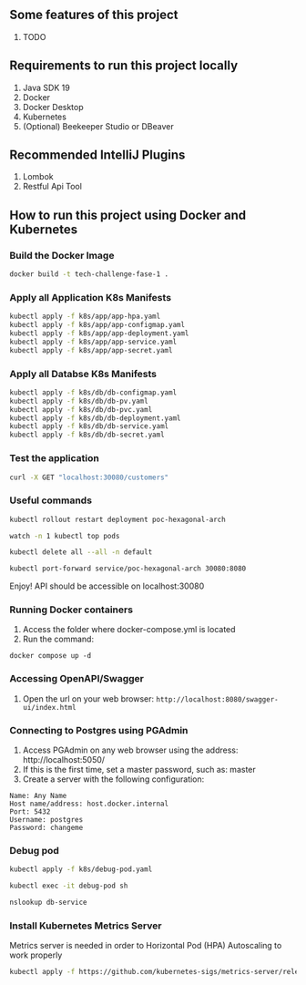 ## Some features of this project

1. TODO

## Requirements to run this project locally

1. Java SDK 19
2. Docker
3. Docker Desktop
4. Kubernetes
5. (Optional) Beekeeper Studio or DBeaver


## Recommended IntelliJ Plugins

1. Lombok
2. Restful Api Tool

## How to run this project using Docker and Kubernetes

### Build the Docker Image

```sh
docker build -t tech-challenge-fase-1 .
```

### Apply all Application K8s Manifests

```sh
kubectl apply -f k8s/app/app-hpa.yaml
kubectl apply -f k8s/app/app-configmap.yaml
kubectl apply -f k8s/app/app-deployment.yaml
kubectl apply -f k8s/app/app-service.yaml
kubectl apply -f k8s/app/app-secret.yaml
```

### Apply all Databse K8s Manifests

```sh
kubectl apply -f k8s/db/db-configmap.yaml
kubectl apply -f k8s/db/db-pv.yaml
kubectl apply -f k8s/db/db-pvc.yaml
kubectl apply -f k8s/db/db-deployment.yaml
kubectl apply -f k8s/db/db-service.yaml
kubectl apply -f k8s/db/db-secret.yaml
```

### Test the application

```sh
curl -X GET "localhost:30080/customers"
```

### Useful commands

```sh
kubectl rollout restart deployment poc-hexagonal-arch
```

```sh
watch -n 1 kubectl top pods
```

```sh
kubectl delete all --all -n default
```

```sh
kubectl port-forward service/poc-hexagonal-arch 30080:8080
```

Enjoy! API should be accessible on localhost:30080

### Running Docker containers

1. Access the folder where docker-compose.yml is located
2. Run the command:

```
docker compose up -d 
```

### Accessing OpenAPI/Swagger

1. Open the url on your web browser: ```http://localhost:8080/swagger-ui/index.html```

### Connecting to Postgres using PGAdmin

1. Access PGAdmin on any web browser using the address: http://localhost:5050/
2. If this is the first time, set a master password, such as: master
3. Create a server with the following configuration:

```
Name: Any Name
Host name/address: host.docker.internal
Port: 5432
Username: postgres
Password: changeme
```

### Debug pod

```sh
kubectl apply -f k8s/debug-pod.yaml
```

```sh
kubectl exec -it debug-pod sh
```

```sh
nslookup db-service
```

### Install Kubernetes Metrics Server

Metrics server is needed in order to Horizontal Pod (HPA) Autoscaling to work properly

```sh
kubectl apply -f https://github.com/kubernetes-sigs/metrics-server/releases/latest/download/components.yaml
```